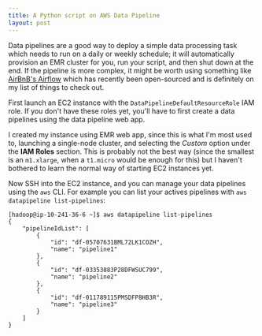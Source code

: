 ```yaml
---
title: A Python script on AWS Data Pipeline
layout: post
---
```

Data pipelines are a good way to deploy a simple data processing task which needs to run on a daily or weekly schedule; it will automatically provision an EMR cluster for you, run your script, and then shut down at the end. If the pipeline is more complex, it might be worth using something like [AirBnB's Airflow][1] which has recently been open-sourced and is definitely on my list of things to check out.

First launch an EC2 instance with the `DataPipelineDefaultResourceRole` IAM role. If you don't have these roles yet, you'll have to first create a data pipelines using the data pipeline web app.

I created my instance using EMR web app,  since this is what I'm most used to, launching a single-node cluster, and selecting the *Custom* option under the **IAM Roles** section. This is probably not the best way (since the smallest is an `m1.xlarge`, when a `t1.micro` would be enough for this) but I haven't bothered to learn the normal way of starting EC2 instances yet.

Now SSH into the EC2 instance, and you can manage your data pipelines using the `aws` CLI. For example you can list your actives pipelines with `aws datapipeline list-pipelines`:


    [hadoop@ip-10-241-36-6 ~]$ aws datapipeline list-pipelines
    {
        "pipelineIdList": [
            {
                "id": "df-05707631BML72LK1COZH",
                "name": "pipeline1"
            },
            {
                "id": "df-03353883P28DFWSUC799",
                "name": "pipeline2"
            },
            {
                "id": "df-011789115PMSDFP8HB3R",
                "name": "pipeline3"
            }
        ]
    }

[1]:http://nerds.airbnb.com/airflow/
